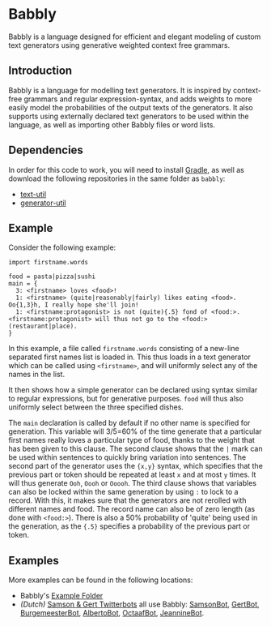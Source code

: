 # Babbly
Babbly is a language designed for efficient and elegant modeling of custom text generators using generative weighted context free grammars.

## Introduction
Babbly is a language for modelling text generators.
It is inspired by context-free grammars and regular expression-syntax, and adds weights to more easily model the probabilities of the output texts of the generators.
It also supports using externally declared text generators to be used within the language, as well as importing other Babbly files or word lists.

## Dependencies

In order for this code to work, you will need to install [Gradle](https://gradle.org/), as well as download the following repositories in the same folder as `babbly`:
- [text-util](https://github.com/twinters/text-util)
- [generator-util](https://github.com/twinters/generator-util)

## Example

Consider the following example: 
```
import firstname.words

food = pasta|pizza|sushi
main = {
  3: <firstname> loves <food>!
  1: <firstname> (quite|reasonably|fairly) likes eating <food>. Oo{1,3}h, I really hope she'll join!
  1: <firstname:protagonist> is not (quite){.5} fond of <food:>. <firstname:protagonist> will thus not go to the <food:> (restaurant|place).
}
```

In this example, a file called `firstname.words` consisting of a new-line separated first names list is loaded in.
This thus loads in a text generator which can be called using `<firstname>`, and will uniformly select any of the names in the list.

It then shows how a simple generator can be declared using syntax similar to regular expressions, but for generative purposes. `food` will thus also uniformly select between the three specified dishes.

The `main` declaration is called by default if no other name is specified for generation.
This variable will 3/5=60% of the time generate that a particular first names really loves a particular type of food, thanks to the weight that has been given to this clause.
The second clause shows that the `|` mark can be used within sentences to quickly bring variation into sentences. The second part of the generator uses the `{x,y}` syntax, which specifies that the previous part or token should be repeated at least `x` and at most `y` times. It will thus generate `Ooh`, `Oooh` or `Ooooh`.
The third clause shows that variables can also be locked within the same generation by using `:` to lock to a record. With this, it makes sure that the generators are not rerolled with different names and food.
The record name can also be of zero length (as done with `<food:>`).
There is also a 50% probability of 'quite' being used in the generation, as the `{.5}` specifies a probability of the previous part or token.


## Examples

More examples can be found in the following locations:
- Babbly's [Example Folder](https://github.com/twinters/babbly/tree/master/examples)
- *(Dutch)* [Samson & Gert Twitterbots](https://twitter.com/thomas_wint/lists/samson-bots) all use Babbly: [SamsonBot](https://github.com/twinters/samson-bot/blob/master/src/main/resources/data/templates/samson.decl), [GertBot](https://github.com/twinters/samson-bot/blob/master/src/main/resources/data/templates/gert-verbeter.decl), [BurgemeesterBot](https://github.com/twinters/burgemeester-bot/blob/master/src/main/resources/templates/toespraak.decl), [AlbertoBot](https://github.com/twinters/alberto-bot/blob/master/src/main/resources/templates/alberto.decl), [OctaafBot](https://github.com/twinters/octaaf-bot/blob/master/src/main/resources/templates/octaaf.decl), [JeannineBot](https://github.com/twinters/jeannine-bot/blob/master/src/main/resources/templates/jeannine.decl).

